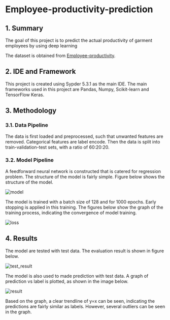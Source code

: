 # Employee-productivity-prediction
## 1. Summary
The goal of this project is to predict the actual productivity of garment employees by using deep learning 

The dataset is obtained from [Employee-productivity](https://www.kaggle.com/datasets/ishadss/productivity-prediction-of-garment-employees).

## 2. IDE and Framework
This project is created using Sypder 5.3.1 as the main IDE. The main frameworks used in this project are Pandas, Numpy, Scikit-learn and TensorFlow Keras.

## 3. Methodology
### 3.1. Data Pipeline
The data is first loaded and preprocessed, such that unwanted features are removed. Categorical features are label encode. Then the data is split into train-validation-test sets, with a ratio of 60:20:20.

### 3.2. Model Pipeline
A feedforward neural network is constructed that is catered for regression problem. The structure of the model is fairly simple. Figure below shows the structure of the model.

![model](https://user-images.githubusercontent.com/108482217/176981780-075c50ef-670d-4579-9bcb-6bedcd609940.png)

The model is trained with a batch size of 128 and for 1000 epochs. Early stopping is applied in this training. The figures below show the graph of the training process, indicating the convergence of model training.

![loss](https://user-images.githubusercontent.com/108482217/176981784-6725cf77-fa59-4506-9cbe-d28093e8e748.png)

## 4. Results
The model are tested with test data. The evaluation result is shown in figure below.

![test_result](https://user-images.githubusercontent.com/108482217/176981791-4aac230d-7c2a-430c-ab03-41820987c82d.png)

The model is also used to made prediction with test data. A graph of prediction vs label is plotted, as shown in the image below.

![result](https://user-images.githubusercontent.com/108482217/176981796-2f578dae-85e3-4659-8cdf-c78e322c88cf.png)

Based on the graph, a clear trendline of y=x can be seen, indicating the predictions are fairly similar as labels. However, several outliers can be seen in the graph.
